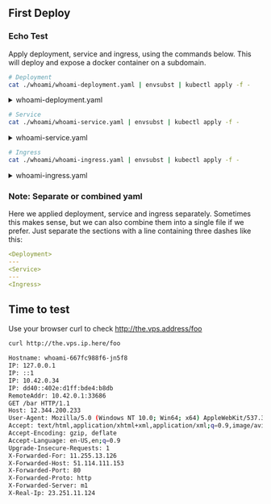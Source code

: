 ## First Deploy

### Echo Test

Apply deployment, service and ingress, using the commands below. This will deploy and expose a docker container on a subdomain.

```bash
# Deployment
cat ./whoami/whoami-deployment.yaml | envsubst | kubectl apply -f -
```

<details>
<summary>whoami-deployment.yaml</summary>
```
--8<-- "./manifests/whoami/whoami-deployment.yaml"
```
</details>

```bash
# Service
cat ./whoami/whoami-service.yaml | envsubst | kubectl apply -f -
```

<details>
<summary>whoami-service.yaml</summary>
```
--8<-- "./manifests/whoami/whoami-service.yaml"
```
</details>

```bash
# Ingress
cat ./whoami/whoami-ingress.yaml | envsubst | kubectl apply -f -
```

<details>
<summary>whoami-ingress.yaml</summary>
```
--8<-- "./manifests/whoami/whoami-ingress.yaml"
```
</details>

### Note: Separate or combined yaml

Here we applied deployment, service and ingress separately. Sometimes this makes sense, but we can also combine them into a single file if we prefer. Just separate the sections with a line containing three dashes like this:

```yaml
<Deployment>
---
<Service>
---
<Ingress>
```

## Time to test

Use your browser curl to check <a href="https://the.vps.address/foo" target="_blank">http://the.vps.address/foo</a>

```bash
curl http://the.vps.ip.here/foo
```

```bash
Hostname: whoami-667fc988f6-jn5f8
IP: 127.0.0.1
IP: ::1
IP: 10.42.0.34
IP: dd40::402e:d1ff:bde4:b8db
RemoteAddr: 10.42.0.1:33686
GET /bar HTTP/1.1
Host: 12.344.200.233
User-Agent: Mozilla/5.0 (Windows NT 10.0; Win64; x64) AppleWebKit/537.36 (KHTML, like Gecko) Chrome/97.0.4692.99 Safari/537.36
Accept: text/html,application/xhtml+xml,application/xml;q=0.9,image/avif,image/webp,image/apng,*/*;q=0.8,application/signed-exchange;v=b3;q=0.9
Accept-Encoding: gzip, deflate
Accept-Language: en-US,en;q=0.9
Upgrade-Insecure-Requests: 1
X-Forwarded-For: 11.255.13.126
X-Forwarded-Host: 51.114.111.153
X-Forwarded-Port: 80
X-Forwarded-Proto: http
X-Forwarded-Server: m1
X-Real-Ip: 23.251.11.124
```
